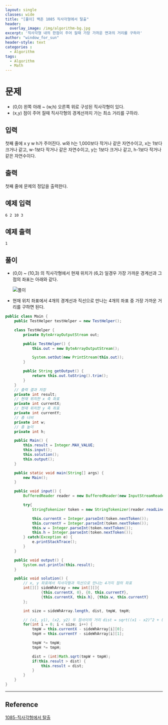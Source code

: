 ```yaml
--- 
layout: single
classes: wide
title: "[풀이] 백준 1085 직사각형에서 탈출"
header:
  overlay_image: /img/algorithm-bg.jpg
excerpt: '직사각형 내의 한점이 주어 질때 가장 가까운 면과의 거리를 구하라'
author: "window_for_sun"
header-style: text
categories :
  - Algorithm
tags:
  - Algorithm
  - Math
---  
```


# 문제
- (0,0) 왼쪽 아래 ~ (w,h) 오른쪽 위로 구성된 직사각형이 있다.
- (x,y) 점이 주어 질때 직사각형의 경계선까지 가는 최소 거리를 구하라.

## 입력
첫째 줄에 x y w h가 주어진다. w와 h는 1,000보다 작거나 같은 자연수이고, x는 1보다 크거나 같고, w-1보다 작거나 같은 자연수이고, y는 1보다 크거나 같고, h-1보다 작거나 같은 자연수이다.

## 출력
첫째 줄에 문제의 정답을 출력한다.

## 예제 입력

```
6 2 10 3
```  

## 예제 출력

```
1
```  

## 풀이
- (0,0) ~ (10,3) 의 직사각형에서 현재 위치가 (6,2) 일경우 가장 가까운 경계선과 그 점의 좌표는 아래와 같다.

	![풀이]({{site.baseurl}}/img/algorithm/bj-1085-1.png)
- 현재 위치 좌표에서 4개의 경계선과 직선으로 만나는 4개의 좌표 중 가장 가까운 거리를 구하면 된다.

```java
public class Main {
    public TestHelper testHelper = new TestHelper();

    class TestHelper {
        private ByteArrayOutputStream out;

        public TestHelper() {
            this.out = new ByteArrayOutputStream();

            System.setOut(new PrintStream(this.out));
        }

        public String getOutput() {
            return this.out.toString().trim();
        }
    }
    // 출력 결과 저장
    private int result;
    // 현재 위치한 x 축 좌표
    private int currentX;
    // 현재 위치한 y 축 좌표
    private int currentY;
    // 총 너비
    private int w;
    // 총 높이
    private int h;

    public Main() {
        this.result = Integer.MAX_VALUE;
        this.input();
        this.solution();
        this.output();
    }

    public static void main(String[] args) {
        new Main();
    }

    public void input() {
        BufferedReader reader = new BufferedReader(new InputStreamReader(System.in));

        try{
            StringTokenizer token = new StringTokenizer(reader.readLine(), " ");

            this.currentX = Integer.parseInt(token.nextToken());
            this.currentY = Integer.parseInt(token.nextToken());
            this.w = Integer.parseInt(token.nextToken());
            this.h = Integer.parseInt(token.nextToken());
        } catch(Exception e) {
            e.printStackTrace();
        }
    }

    public void output() {
        System.out.println(this.result);
    }

    public void solution() {
        // x, y 좌표에서 직사각형과 직선으로 만나는 4가지 점의 좌표
        int[][] sideWhArray = new int[][]{
                {this.currentX, 0}, {0, this.currentY},
                {this.currentX, this.h}, {this.w, this.currentY}
        };

        int size = sideWhArray.length, dist, tmpW, tmpH;

        // (x1, y1), (x2, y2) 두 점사이의 거리 dist = sqrt((x1 - x2)^2 + (y1 - y2)^2)
        for(int i = 0; i < size; i++) {
            tmpW = this.currentX - sideWhArray[i][0];
            tmpH = this.currentY - sideWhArray[i][1];

            tmpW *= tmpW;
            tmpH *= tmpH;

            dist = (int)Math.sqrt(tmpW + tmpH);
            if(this.result > dist) {
                this.result = dist;
            }
        }
    }
}
```  

---
## Reference
[1085-직사각형에서 탈출](https://www.acmicpc.net/problem/1085)  
